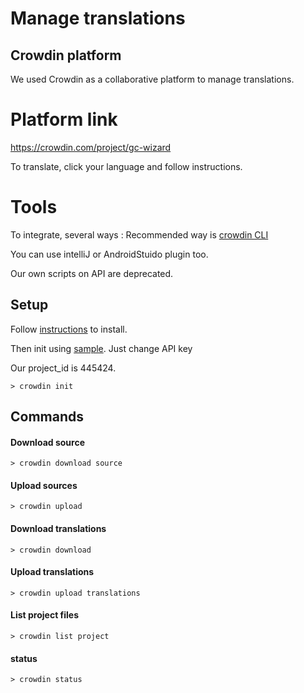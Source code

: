 # Manage translations
## Crowdin platform

We used Crowdin as a collaborative platform to manage translations.

# Platform link

https://crowdin.com/project/gc-wizard

To translate, click your language and follow instructions.

# Tools
To integrate, several ways : 
Recommended way is [crowdin CLI](https://support.crowdin.com/cli-tool/)

You can use intelliJ or AndroidStuido plugin too.

Our own scripts on API are deprecated.


## Setup
Follow [instructions](https://support.crowdin.com/cli-tool/) to install.

Then init using [sample](external_helpers/crowdin/crowdin.yml). Just change API key

Our project_id is 445424.

```shell
> crowdin init
`````

## Commands

#### Download source
```shell
> crowdin download source
`````

#### Upload sources
```shell
> crowdin upload 
`````

#### Download translations
```shell
> crowdin download
`````

#### Upload translations
```shell
> crowdin upload translations
`````

#### List project files
```shell
> crowdin list project
`````

#### status
```shell
> crowdin status
`````
